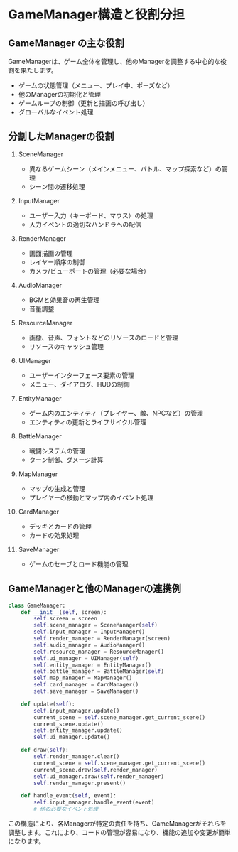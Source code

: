 # GameManager構造と役割分担

## GameManager の主な役割

GameManagerは、ゲーム全体を管理し、他のManagerを調整する中心的な役割を果たします。

- ゲームの状態管理（メニュー、プレイ中、ポーズなど）
- 他のManagerの初期化と管理
- ゲームループの制御（更新と描画の呼び出し）
- グローバルなイベント処理

## 分割したManagerの役割

1. SceneManager
   - 異なるゲームシーン（メインメニュー、バトル、マップ探索など）の管理
   - シーン間の遷移処理

2. InputManager
   - ユーザー入力（キーボード、マウス）の処理
   - 入力イベントの適切なハンドラへの配信

3. RenderManager
   - 画面描画の管理
   - レイヤー順序の制御
   - カメラ/ビューポートの管理（必要な場合）

4. AudioManager
   - BGMと効果音の再生管理
   - 音量調整

5. ResourceManager
   - 画像、音声、フォントなどのリソースのロードと管理
   - リソースのキャッシュ管理

6. UIManager
   - ユーザーインターフェース要素の管理
   - メニュー、ダイアログ、HUDの制御

7. EntityManager
   - ゲーム内のエンティティ（プレイヤー、敵、NPCなど）の管理
   - エンティティの更新とライフサイクル管理

8. BattleManager
   - 戦闘システムの管理
   - ターン制御、ダメージ計算

9. MapManager
   - マップの生成と管理
   - プレイヤーの移動とマップ内のイベント処理

10. CardManager
    - デッキとカードの管理
    - カードの効果処理

11. SaveManager
    - ゲームのセーブとロード機能の管理

## GameManagerと他のManagerの連携例

```python
class GameManager:
    def __init__(self, screen):
        self.screen = screen
        self.scene_manager = SceneManager(self)
        self.input_manager = InputManager()
        self.render_manager = RenderManager(screen)
        self.audio_manager = AudioManager()
        self.resource_manager = ResourceManager()
        self.ui_manager = UIManager(self)
        self.entity_manager = EntityManager()
        self.battle_manager = BattleManager(self)
        self.map_manager = MapManager()
        self.card_manager = CardManager()
        self.save_manager = SaveManager()

    def update(self):
        self.input_manager.update()
        current_scene = self.scene_manager.get_current_scene()
        current_scene.update()
        self.entity_manager.update()
        self.ui_manager.update()

    def draw(self):
        self.render_manager.clear()
        current_scene = self.scene_manager.get_current_scene()
        current_scene.draw(self.render_manager)
        self.ui_manager.draw(self.render_manager)
        self.render_manager.present()

    def handle_event(self, event):
        self.input_manager.handle_event(event)
        # 他の必要なイベント処理
```

この構造により、各Managerが特定の責任を持ち、GameManagerがそれらを調整します。これにより、コードの管理が容易になり、機能の追加や変更が簡単になります。
